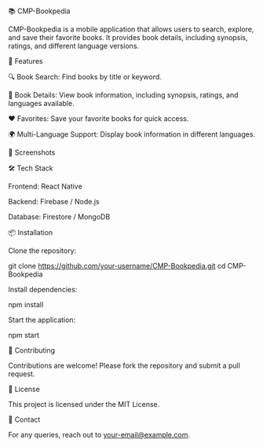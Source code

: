 📚 CMP-Bookpedia

CMP-Bookpedia is a mobile application that allows users to search, explore, and save their favorite books. It provides book details, including synopsis, ratings, and different language versions.

🚀 Features

🔍 Book Search: Find books by title or keyword.

📖 Book Details: View book information, including synopsis, ratings, and languages available.

❤️ Favorites: Save your favorite books for quick access.

🌍 Multi-Language Support: Display book information in different languages.

📸 Screenshots





🛠 Tech Stack

Frontend: React Native

Backend: Firebase / Node.js

Database: Firestore / MongoDB

📦 Installation

Clone the repository:

git clone https://github.com/your-username/CMP-Bookpedia.git
cd CMP-Bookpedia

Install dependencies:

npm install

Start the application:

npm start

🤝 Contributing

Contributions are welcome! Please fork the repository and submit a pull request.

📄 License

This project is licensed under the MIT License.

📧 Contact

For any queries, reach out to your-email@example.com.

